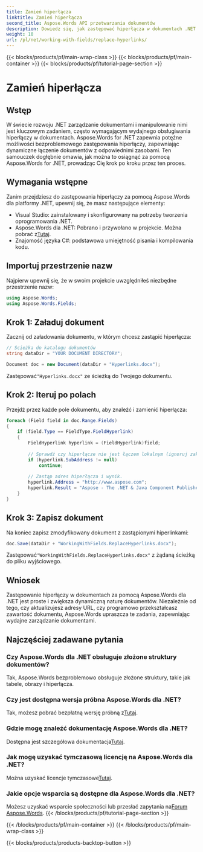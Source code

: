 ```yaml
---
title: Zamień hiperłącza
linktitle: Zamień hiperłącza
second_title: Aspose.Words API przetwarzania dokumentów
description: Dowiedz się, jak zastępować hiperłącza w dokumentach .NET za pomocą Aspose.Words, co pozwala na efektywne zarządzanie dokumentami i dynamiczną aktualizację treści.
weight: 10
url: /pl/net/working-with-fields/replace-hyperlinks/
---
```


{{< blocks/products/pf/main-wrap-class >}}
{{< blocks/products/pf/main-container >}}
{{< blocks/products/pf/tutorial-page-section >}}

# Zamień hiperłącza

## Wstęp

W świecie rozwoju .NET zarządzanie dokumentami i manipulowanie nimi jest kluczowym zadaniem, często wymagającym wydajnego obsługiwania hiperłączy w dokumentach. Aspose.Words for .NET zapewnia potężne możliwości bezproblemowego zastępowania hiperłączy, zapewniając dynamiczne łączenie dokumentów z odpowiednimi zasobami. Ten samouczek dogłębnie omawia, jak można to osiągnąć za pomocą Aspose.Words for .NET, prowadząc Cię krok po kroku przez ten proces.

## Wymagania wstępne

Zanim przejdziesz do zastępowania hiperłączy za pomocą Aspose.Words dla platformy .NET, upewnij się, że masz następujące elementy:

- Visual Studio: zainstalowany i skonfigurowany na potrzeby tworzenia oprogramowania .NET.
-  Aspose.Words dla .NET: Pobrano i przywołano w projekcie. Można pobrać z[Tutaj](https://releases.aspose.com/words/net/).
- Znajomość języka C#: podstawowa umiejętność pisania i kompilowania kodu.

## Importuj przestrzenie nazw

Najpierw upewnij się, że w swoim projekcie uwzględniłeś niezbędne przestrzenie nazw:

```csharp
using Aspose.Words;
using Aspose.Words.Fields;
```

## Krok 1: Załaduj dokument

Zacznij od załadowania dokumentu, w którym chcesz zastąpić hiperłącza:

```csharp
// Ścieżka do katalogu dokumentów
string dataDir = "YOUR DOCUMENT DIRECTORY";

Document doc = new Document(dataDir + "Hyperlinks.docx");
```

 Zastępować`"Hyperlinks.docx"` ze ścieżką do Twojego dokumentu.

## Krok 2: Iteruj po polach

Przejdź przez każde pole dokumentu, aby znaleźć i zamienić hiperłącza:

```csharp
foreach (Field field in doc.Range.Fields)
{
    if (field.Type == FieldType.FieldHyperlink)
    {
        FieldHyperlink hyperlink = (FieldHyperlink)field;
        
        // Sprawdź czy hiperłącze nie jest łączem lokalnym (ignoruj zakładki).
        if (hyperlink.SubAddress != null)
            continue;
        
        // Zastąp adres hiperłącza i wynik.
        hyperlink.Address = "http://www.aspose.com";
        hyperlink.Result = "Aspose - The .NET & Java Component Publisher";
    }
}
```

## Krok 3: Zapisz dokument

Na koniec zapisz zmodyfikowany dokument z zastąpionymi hiperlinkami:

```csharp
doc.Save(dataDir + "WorkingWithFields.ReplaceHyperlinks.docx");
```

 Zastępować`"WorkingWithFields.ReplaceHyperlinks.docx"` z żądaną ścieżką do pliku wyjściowego.

## Wniosek

Zastępowanie hiperłączy w dokumentach za pomocą Aspose.Words dla .NET jest proste i zwiększa dynamiczną naturę dokumentów. Niezależnie od tego, czy aktualizujesz adresy URL, czy programowo przekształcasz zawartość dokumentu, Aspose.Words upraszcza te zadania, zapewniając wydajne zarządzanie dokumentami.

## Najczęściej zadawane pytania

### Czy Aspose.Words dla .NET obsługuje złożone struktury dokumentów?
Tak, Aspose.Words bezproblemowo obsługuje złożone struktury, takie jak tabele, obrazy i hiperłącza.

### Czy jest dostępna wersja próbna Aspose.Words dla .NET?
 Tak, możesz pobrać bezpłatną wersję próbną z[Tutaj](https://releases.aspose.com/).

### Gdzie mogę znaleźć dokumentację Aspose.Words dla .NET?
 Dostępna jest szczegółowa dokumentacja[Tutaj](https://reference.aspose.com/words/net/).

### Jak mogę uzyskać tymczasową licencję na Aspose.Words dla .NET?
 Można uzyskać licencje tymczasowe[Tutaj](https://purchase.aspose.com/temporary-license/).

### Jakie opcje wsparcia są dostępne dla Aspose.Words dla .NET?
 Możesz uzyskać wsparcie społeczności lub przesłać zapytania na[Forum Aspose.Words](https://forum.aspose.com/c/words/8).
{{< /blocks/products/pf/tutorial-page-section >}}

{{< /blocks/products/pf/main-container >}}
{{< /blocks/products/pf/main-wrap-class >}}

{{< blocks/products/products-backtop-button >}}

